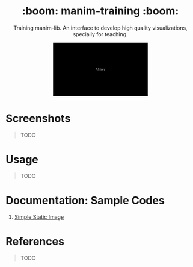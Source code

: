<h1 align='center'>:boom: manim-training :boom:</h1>

<p align='center'> Training manim-lib. An interface to develop high quality visualizations, specially for teaching.</p>
<p align='center'><img src="/previews/rotation.gif" width="50%"/> </p>


# Screenshots 


> TODO

# Usage

> TODO

# Documentation: Sample Codes

1. [Simple Static Image](https://github.com/aguiarandre/manim-training/blob/master/docs/static_text.md)


# References

> TODO
